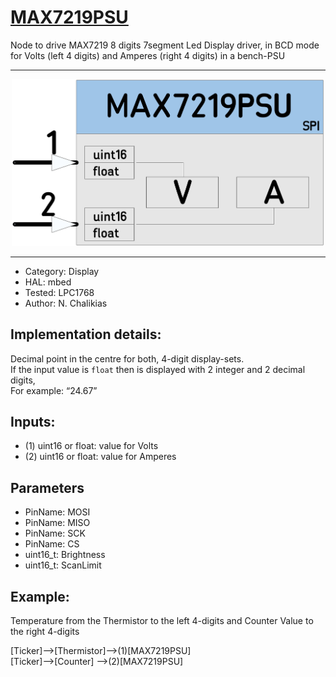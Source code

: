 # [MAX7219PSU](https://github.com/nBlocksStudioNodes/nblocks_max7219psu)


Node to drive MAX7219 8 digits 7segment Led Display driver, in BCD mode for Volts (left 4 digits) and Amperes (right 4 digits) in a bench-PSU

----

<p align="center">
<img
src="img/01.PNG"
width = 500
/>
</p>

----

 *  Category: Display
 *  HAL: mbed
 *  Tested: LPC1768
 *  Author: N. Chalikias

## Implementation details:

Decimal point in the centre for both, 4-digit display-sets.  
If the input value is `float` then is displayed with 2 integer and 2 decimal digits,  
For example: “24.67”

## Inputs:
 *  (1) uint16 or float: value for Volts
 *  (2) uint16 or float: value for Amperes

## Parameters
 *  PinName: MOSI
 *  PinName: MISO
 *  PinName: SCK
 *  PinName: CS
 *  uint16_t: Brightness
 *  uint16_t: ScanLimit

## Example:
Temperature from the Thermistor to the left 4-digits and Counter Value to the right 4-digits

[Ticker]-->[Thermistor]-->(1)[MAX7219PSU]  
[Ticker]-->[Counter]   -->(2)[MAX7219PSU]

